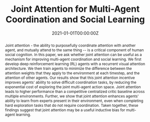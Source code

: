 ---
title: "Joint Attention for Multi-Agent Coordination and Social Learning"
authors:
- D. Lee
- admin
- J. Kew
- D. Eck
- D. Schuurmans
- A. Faust
date: "2021-01-01T00:00:00Z"
doi: ""

author_notes:
- ""
- ""
- ""
- ""
- ""
- ""

# Schedule page publish date (NOT publication's date).
publishDate: "2021-01-01T00:00:00Z"

# Publication type.
# Legend: 0 = Uncategorized; 1 = Conference paper; 2 = Journal article;
# 3 = Preprint / Working Paper; 4 = Report; 5 = Book; 6 = Book section;
# 7 = Thesis; 8 = Patent
publication_types: ["1"]

# Publication name and optional abbreviated publication name.
publication: In *ICRA Social Intelligence Workshop* **Spotlight talk**
publication_short: In *ICRA Social Intelligence Workshop* **Spotlight talk**

abstract: Joint attention - the ability to purposefully coordinate attention with another agent, and mutually attend to the same thing -- is a critical component of human social cognition. In this paper, we ask whether joint attention can be useful as a mechanism for improving multi-agent coordination and social learning. We first develop deep reinforcement learning (RL) agents with a recurrent visual attention architecture. We then train agents to minimize the difference between the attention weights that they apply to the environment at each timestep, and the attention of other agents. Our results show that this joint attention incentive improves agents' ability to solve difficult coordination tasks, by reducing the exponential cost of exploring the joint multi-agent action space. Joint attention leads to higher performance than a competitive centralized critic baseline across multiple environments. Further, we show that joint attention enhances agents' ability to learn from experts present in their environment, even when completing hard exploration tasks that do not require coordination. Taken together, these findings suggest that joint attention may be a useful inductive bias for multi-agent learning.

# Summary. An optional shortened abstract.
summary: Joint attention is a critical component of human social cognition. In this paper, we ask whether a mechanism based on shared visual attention can be useful for improving multi-agent coordination and social learning.

tags:
- Multi-Agent
- Cooperation
- Intrinsic Motivation
- Social Learning
- Reinforcement Learning
- Deep Learning
featured: false

links:
url_pdf: https://arxiv.org/abs/2104.07750
url_code: https://github.com/google-research/google-research/tree/master/social_rl/multiagent_tfagents/joint_attention
url_dataset: ''
url_poster: https://drive.google.com/file/d/1Dq0kQUgSAzyj601n8CCC1u_8ecrypLPv/view?usp=sharing
url_project: ''
url_slides: ''
url_source: ''
url_video: https://www.youtube.com/watch?v=v3PXnGQ_tYI

# Featured image
# To use, add an image named `featured.jpg/png` to your page's folder. 
image:
  caption: ''
  focal_point: Center
  preview_only: false

# Associated Projects (optional).
#   Associate this publication with one or more of your projects.
#   Simply enter your project's folder or file name without extension.
#   E.g. `internal-project` references `content/project/internal-project/index.md`.
#   Otherwise, set `projects: []`.
projects: []

# Slides (optional).
#   Associate this publication with Markdown slides.
#   Simply enter your slide deck's filename without extension.
#   E.g. `slides: "example"` references `content/slides/example/index.md`.
#   Otherwise, set `slides: ""`.
slides: ""
---